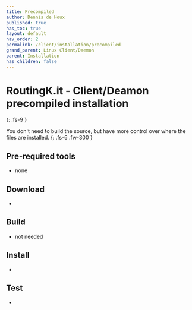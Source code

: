 ```yaml
---
title: Precompiled
author: Dennis de Houx
published: true
has_toc: true
layout: default
nav_order: 2
permalink: /client/installation/precompiled
grand_parent: Linux Client/Daemon
parent: Installation
has_children: false
---
```


# RoutingK.it - Client/Deamon precompiled installation

{: .fs-9 }

You don't need to build the source, but have more control over where the files are installed.
{: .fs-6 .fw-300 }

## Pre-required tools

- none

## Download

- <TODO>

## Build

- not needed

## Install

- <TODO>

## Test

- <TODO>
